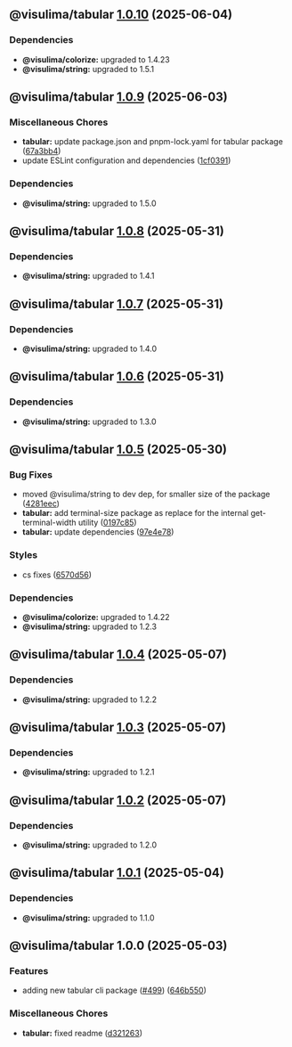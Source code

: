 ## @visulima/tabular [1.0.10](https://github.com/visulima/visulima/compare/@visulima/tabular@1.0.9...@visulima/tabular@1.0.10) (2025-06-04)


### Dependencies

* **@visulima/colorize:** upgraded to 1.4.23
* **@visulima/string:** upgraded to 1.5.1

## @visulima/tabular [1.0.9](https://github.com/visulima/visulima/compare/@visulima/tabular@1.0.8...@visulima/tabular@1.0.9) (2025-06-03)

### Miscellaneous Chores

* **tabular:** update package.json and pnpm-lock.yaml for tabular package ([67a3bb4](https://github.com/visulima/visulima/commit/67a3bb473cf9a8d2460a25bc5638e88a5e7c8ec4))
* update ESLint configuration and dependencies ([1cf0391](https://github.com/visulima/visulima/commit/1cf0391cf67757844387b4d98b1f28d458e7f233))


### Dependencies

* **@visulima/string:** upgraded to 1.5.0

## @visulima/tabular [1.0.8](https://github.com/visulima/visulima/compare/@visulima/tabular@1.0.7...@visulima/tabular@1.0.8) (2025-05-31)


### Dependencies

* **@visulima/string:** upgraded to 1.4.1

## @visulima/tabular [1.0.7](https://github.com/visulima/visulima/compare/@visulima/tabular@1.0.6...@visulima/tabular@1.0.7) (2025-05-31)


### Dependencies

* **@visulima/string:** upgraded to 1.4.0

## @visulima/tabular [1.0.6](https://github.com/visulima/visulima/compare/@visulima/tabular@1.0.5...@visulima/tabular@1.0.6) (2025-05-31)


### Dependencies

* **@visulima/string:** upgraded to 1.3.0

## @visulima/tabular [1.0.5](https://github.com/visulima/visulima/compare/@visulima/tabular@1.0.4...@visulima/tabular@1.0.5) (2025-05-30)

### Bug Fixes

* moved @visulima/string to dev dep, for smaller size of the package ([4281eec](https://github.com/visulima/visulima/commit/4281eec70a2bd3f397b2e3397a0af48bfbdd7cfb))
* **tabular:** add terminal-size package as replace for the internal get-terminal-width utility ([0197c85](https://github.com/visulima/visulima/commit/0197c85662a002fd0990fde02c3589e7b68e1ac2))
* **tabular:** update dependencies ([97e4e78](https://github.com/visulima/visulima/commit/97e4e7817bab3fce2ba0d1746e7ba44d5fd720d8))

### Styles

* cs fixes ([6570d56](https://github.com/visulima/visulima/commit/6570d568a80bd3fd4bfd73c824dc78f7e3a372f8))


### Dependencies

* **@visulima/colorize:** upgraded to 1.4.22
* **@visulima/string:** upgraded to 1.2.3

## @visulima/tabular [1.0.4](https://github.com/visulima/visulima/compare/@visulima/tabular@1.0.3...@visulima/tabular@1.0.4) (2025-05-07)


### Dependencies

* **@visulima/string:** upgraded to 1.2.2

## @visulima/tabular [1.0.3](https://github.com/visulima/visulima/compare/@visulima/tabular@1.0.2...@visulima/tabular@1.0.3) (2025-05-07)


### Dependencies

* **@visulima/string:** upgraded to 1.2.1

## @visulima/tabular [1.0.2](https://github.com/visulima/visulima/compare/@visulima/tabular@1.0.1...@visulima/tabular@1.0.2) (2025-05-07)


### Dependencies

* **@visulima/string:** upgraded to 1.2.0

## @visulima/tabular [1.0.1](https://github.com/visulima/visulima/compare/@visulima/tabular@1.0.0...@visulima/tabular@1.0.1) (2025-05-04)


### Dependencies

* **@visulima/string:** upgraded to 1.1.0

## @visulima/tabular 1.0.0 (2025-05-03)

### Features

* adding new tabular cli package ([#499](https://github.com/visulima/visulima/issues/499)) ([646b550](https://github.com/visulima/visulima/commit/646b5501f3a78406f730b7dd1d8d41564daf3d9e))

### Miscellaneous Chores

* **tabular:** fixed readme ([d321263](https://github.com/visulima/visulima/commit/d321263b88cc6ee6210951073cfafc3b8dc88690))
